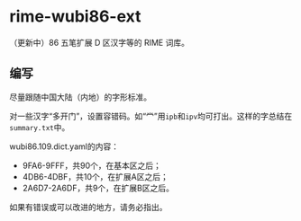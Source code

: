 # rime-wubi86-ext

（更新中）86 五笔扩展 D 区汉字等的 RIME 词库。

## 编写

尽量跟随中国大陆（内地）的字形标准。

对一些汉字“多开门”，设置容错码。如“龸”用`ipb`和`ipv`均可打出。这样的字总结在`summary.txt`中。

wubi86.109.dict.yaml的内容：
* 9FA6-9FFF，共90个，在基本区之后；
* 4DB6-4DBF，共10个，在扩展A区之后；
* 2A6D7-2A6DF，共9个，在扩展B区之后。

如果有错误或可以改进的地方，请务必指出。
